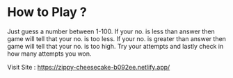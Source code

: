 # How to Play ?

Just guess a number between 1-100.
If your no. is less than answer then game will tell that your no. is too less.
If your no. is greater than answer then game will tell that your no. is too high.
Try your attempts and lastly check in how many attempts you won.

Visit Site : https://zippy-cheesecake-b092ee.netlify.app/
